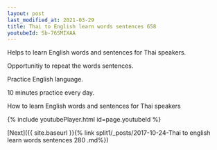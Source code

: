 ```yaml
---
layout: post
last_modified_at: 2021-03-29
title: Thai to English learn words sentences 658 
youtubeId: Sb-76SMIXAA
---
```

 
 
Helps to learn English words and sentences for Thai speakers.

Opportunitiy to repeat the words sentences. 

Practice English language. 
 
10 minutes practice every day. 
 
How to learn English words and sentences for Thai speakers 
 
{% include youtubePlayer.html id=page.youtubeId %}
 
 
[Next]({{ site.baseurl }}{% link  split1/_posts/2017-10-24-Thai to english learn words sentences 280 .md%})
 
